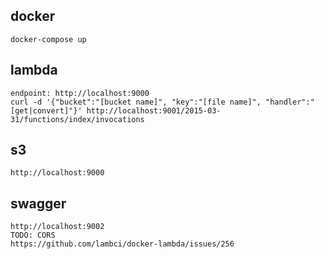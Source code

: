 ## docker
```
docker-compose up
```

## lambda
```
endpoint: http://localhost:9000
curl -d '{"bucket":"[bucket name]", "key":"[file name]", "handler":"[get|convert]"}' http://localhost:9001/2015-03-31/functions/index/invocations
```

## s3
```
http://localhost:9000
```

## swagger
```
http://localhost:9002
TODO: CORS
https://github.com/lambci/docker-lambda/issues/256
```
